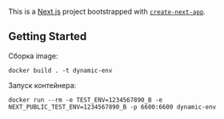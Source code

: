 This is a [Next.js](https://nextjs.org) project bootstrapped with [`create-next-app`](https://nextjs.org/docs/app/api-reference/cli/create-next-app).

## Getting Started

Сборка image:

```
docker build . -t dynamic-env
```

Запуск контейнера:

```
docker run --rm -e TEST_ENV=1234567890_B -e NEXT_PUBLIC_TEST_ENV=1234567890_B -p 6600:6600 dynamic-env
```
